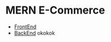# MERN E-Commerce
- [FrontEnd](./herbal-nutrients/)
- [BackEnd](./herbal-nutrients-backend/README.md)
okokok